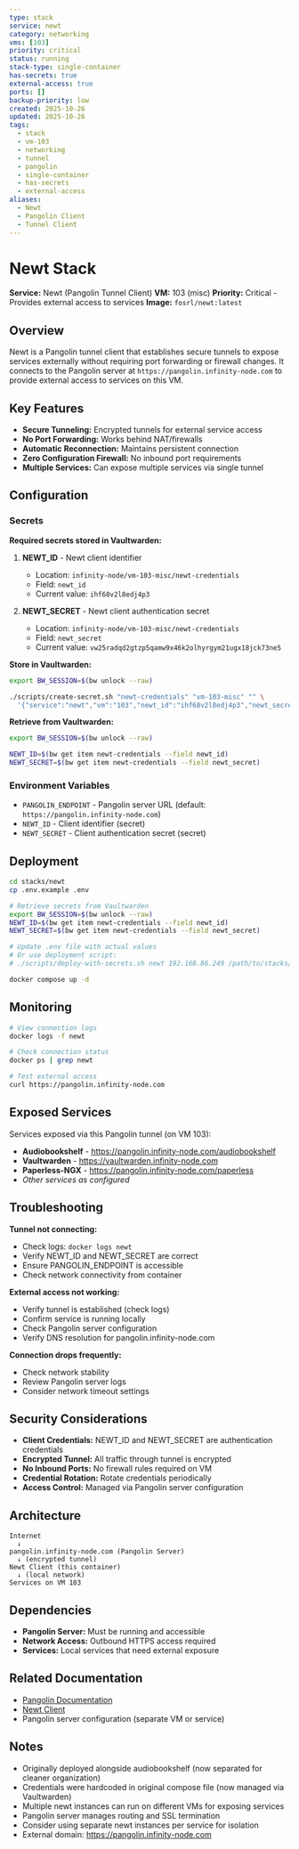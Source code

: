 ```yaml
---
type: stack
service: newt
category: networking
vms: [103]
priority: critical
status: running
stack-type: single-container
has-secrets: true
external-access: true
ports: []
backup-priority: low
created: 2025-10-26
updated: 2025-10-26
tags:
  - stack
  - vm-103
  - networking
  - tunnel
  - pangolin
  - single-container
  - has-secrets
  - external-access
aliases:
  - Newt
  - Pangolin Client
  - Tunnel Client
---
```


# Newt Stack

**Service:** Newt (Pangolin Tunnel Client)
**VM:** 103 (misc)
**Priority:** Critical - Provides external access to services
**Image:** `fosrl/newt:latest`

## Overview

Newt is a Pangolin tunnel client that establishes secure tunnels to expose services externally without requiring port forwarding or firewall changes. It connects to the Pangolin server at `https://pangolin.infinity-node.com` to provide external access to services on this VM.

## Key Features

- **Secure Tunneling:** Encrypted tunnels for external service access
- **No Port Forwarding:** Works behind NAT/firewalls
- **Automatic Reconnection:** Maintains persistent connection
- **Zero Configuration Firewall:** No inbound port requirements
- **Multiple Services:** Can expose multiple services via single tunnel

## Configuration

### Secrets

**Required secrets stored in Vaultwarden:**

1. **NEWT_ID** - Newt client identifier
   - Location: `infinity-node/vm-103-misc/newt-credentials`
   - Field: `newt_id`
   - Current value: `ihf68v2l8edj4p3`

2. **NEWT_SECRET** - Newt client authentication secret
   - Location: `infinity-node/vm-103-misc/newt-credentials`
   - Field: `newt_secret`
   - Current value: `vw25radqd2gtzp5qamw9x46k2olhyrgym21ugx18jck73ne5`

**Store in Vaultwarden:**
```bash
export BW_SESSION=$(bw unlock --raw)

./scripts/create-secret.sh "newt-credentials" "vm-103-misc" "" \
  '{"service":"newt","vm":"103","newt_id":"ihf68v2l8edj4p3","newt_secret":"vw25radqd2gtzp5qamw9x46k2olhyrgym21ugx18jck73ne5"}'
```

**Retrieve from Vaultwarden:**
```bash
export BW_SESSION=$(bw unlock --raw)

NEWT_ID=$(bw get item newt-credentials --field newt_id)
NEWT_SECRET=$(bw get item newt-credentials --field newt_secret)
```

### Environment Variables

- `PANGOLIN_ENDPOINT` - Pangolin server URL (default: `https://pangolin.infinity-node.com`)
- `NEWT_ID` - Client identifier (secret)
- `NEWT_SECRET` - Client authentication secret (secret)

## Deployment

```bash
cd stacks/newt
cp .env.example .env

# Retrieve secrets from Vaultwarden
export BW_SESSION=$(bw unlock --raw)
NEWT_ID=$(bw get item newt-credentials --field newt_id)
NEWT_SECRET=$(bw get item newt-credentials --field newt_secret)

# Update .env file with actual values
# Or use deployment script:
# ./scripts/deploy-with-secrets.sh newt 192.168.86.249 /path/to/stacks/newt

docker compose up -d
```

## Monitoring

```bash
# View connection logs
docker logs -f newt

# Check connection status
docker ps | grep newt

# Test external access
curl https://pangolin.infinity-node.com
```

## Exposed Services

Services exposed via this Pangolin tunnel (on VM 103):
- **Audiobookshelf** - https://pangolin.infinity-node.com/audiobookshelf
- **Vaultwarden** - https://vaultwarden.infinity-node.com
- **Paperless-NGX** - https://pangolin.infinity-node.com/paperless
- *Other services as configured*

## Troubleshooting

**Tunnel not connecting:**
- Check logs: `docker logs newt`
- Verify NEWT_ID and NEWT_SECRET are correct
- Ensure PANGOLIN_ENDPOINT is accessible
- Check network connectivity from container

**External access not working:**
- Verify tunnel is established (check logs)
- Confirm service is running locally
- Check Pangolin server configuration
- Verify DNS resolution for pangolin.infinity-node.com

**Connection drops frequently:**
- Check network stability
- Review Pangolin server logs
- Consider network timeout settings

## Security Considerations

- **Client Credentials:** NEWT_ID and NEWT_SECRET are authentication credentials
- **Encrypted Tunnel:** All traffic through tunnel is encrypted
- **No Inbound Ports:** No firewall rules required on VM
- **Credential Rotation:** Rotate credentials periodically
- **Access Control:** Managed via Pangolin server configuration

## Architecture

```
Internet
  ↓
pangolin.infinity-node.com (Pangolin Server)
  ↓ (encrypted tunnel)
Newt Client (this container)
  ↓ (local network)
Services on VM 103
```

## Dependencies

- **Pangolin Server:** Must be running and accessible
- **Network Access:** Outbound HTTPS access required
- **Services:** Local services that need external exposure

## Related Documentation

- [Pangolin Documentation](https://github.com/fosrl/pangolin)
- [Newt Client](https://github.com/fosrl/newt)
- Pangolin server configuration (separate VM or service)

## Notes

- Originally deployed alongside audiobookshelf (now separated for cleaner organization)
- Credentials were hardcoded in original compose file (now managed via Vaultwarden)
- Multiple newt instances can run on different VMs for exposing services
- Pangolin server manages routing and SSL termination
- Consider using separate newt instances per service for isolation
- External domain: https://pangolin.infinity-node.com
